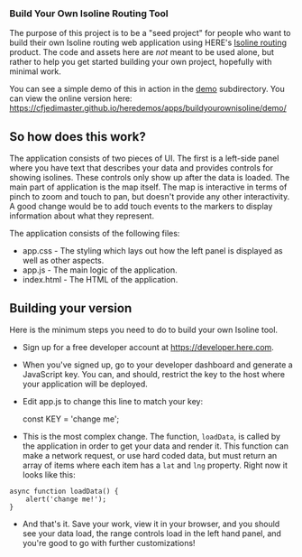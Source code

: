 ### Build Your Own Isoline Routing Tool

The purpose of this project is to be a "seed project" for people who want to build their own Isoline 
routing web application using HERE's [Isoline routing](https://developer.here.com/documentation/isoline-routing-api/dev_guide/index.html) product. The code and assets here are *not* meant to be used alone, but rather to help you get 
started building your own project, hopefully with minimal work.

You can see a simple demo of this in action in the [demo](./demo) subdirectory. You can view the online version here: <https://cfjedimaster.github.io/heredemos/apps/buildyourownisoline/demo/>

## So how does this work?

The application consists of two pieces of UI. The first is a left-side panel where you have text that describes your data and provides controls for showing isolines. These controls only show up after the data is loaded. The main part of application is the map itself. The map is interactive in terms of pinch to zoom and touch to pan, but doesn't provide any other interactivity. A good change would be to add touch events to the markers to display information about what they represent. 

The application consists of the following files:

* app.css - The styling which lays out how the left panel is displayed as well as other aspects. 
* app.js - The main logic of the application.
* index.html - The HTML of the application.

## Building your version

Here is the minimum steps you need to do to build your own Isoline tool. 

* Sign up for a free developer account at <https://developer.here.com>. 
* When you've signed up, go to your developer dashboard and generate a JavaScript key. You can, and should, restrict the key to the host where your application will be deployed.
* Edit app.js to change this line to match your key:

	const KEY = 'change me';

* This is the most complex change. The function, `loadData`, is called by the application in order to get your data and render it. This function can make a network request, or use hard coded data, but must return an array of items where each item has a `lat` and `lng` property. Right now it looks like this:

```
async function loadData() {
	alert('change me!');
}
```

* And that's it. Save your work, view it in your browser, and you should see your data load, the range controls load in the left hand panel, and you're good to go with further customizations!


